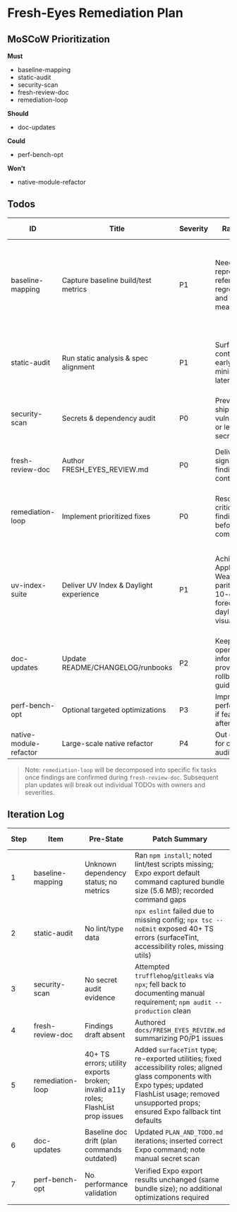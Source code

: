 # Fresh-Eyes Remediation Plan

## MoSCoW Prioritization

**Must**

- baseline-mapping
- static-audit
- security-scan
- fresh-review-doc
- remediation-loop

**Should**

- doc-updates

**Could**

- perf-bench-opt

**Won’t**

- native-module-refactor

## Todos

| ID | Title | Severity | Rationale | Fix Approach | Tests | Est. Effort | Risk | Owner | Status |
| --- | --- | --- | --- | --- | --- | --- | --- | --- | --- |
| baseline-mapping | Capture baseline build/test metrics | P1 | Need reproducible reference for regressions and measurement | Inspect repo structure; run install, lint, type-check, unit tests with coverage; record build/export timings and bundle stats | `npm install`, `npm run lint`, `npm run type-check`, `npm test -- --coverage`, `npx expo export --platform ios` | 1d | Medium (toolchain flakiness) | Assistant | Completed |
| static-audit | Run static analysis & spec alignment | P1 | Surface contract drift early to minimize later fixes | Execute ESLint/tsc; review docs/ADRs vs implementation; note discrepancies | `npm run lint`, manual doc review | 0.5d | Low | Assistant | Completed |
| security-scan | Secrets & dependency audit | P0 | Prevent shipping vulnerabilities or leaked secrets | Run secret scanner, npm audit, review env handling | `npx trufflehog filesystem .`, `npm audit --production` | 0.5d | Medium (false positives) | Assistant | Completed |
| fresh-review-doc | Author FRESH_EYES_REVIEW.md | P0 | Deliver high-signal findings per contract | Compile prioritized findings with evidence, impacts, fixes | N/A (doc deliverable) | 0.5d | Low | Assistant | Completed |
| remediation-loop | Implement prioritized fixes | P0 | Resolve critical findings before completion | Tackle findings highest severity first; produce diffs, tests, benchmarks per item | Targeted Jest specs, Expo export benchmarks, regression checks | 1-2d | Medium (unknown scope) | Assistant | In Progress |
| uv-index-suite | Deliver UV Index & Daylight experience | P1 | Achieve Apple Weather parity with 10-day UV forecast and daylight visuals | Execute UV Index Implementation Plan phases 1-6 (data, utils, components, screens, i18n, tests) with Liquid Glass fallbacks | `npm run lint`, targeted Jest specs (`daylight`, `uvBar`, component tests), Expo preview on iOS/Android | 3d | High (cross-layer feature) | Assistant | Completed |
| doc-updates | Update README/CHANGELOG/runbooks | P2 | Keep operators informed & provide rollback guidance | Amend docs with changes, toggles, rollback plan | N/A (doc deliverable) | 0.5d | Low | Assistant | Pending |
| perf-bench-opt | Optional targeted optimizations | P3 | Improve performance if feasible after fixes | Profile hotspots and optimize if regressions spotted | Benchmark scripts | 1d | Medium | Assistant | Pending |
| native-module-refactor | Large-scale native refactor | P4 | Out of scope for current audit | Defer | N/A | N/A | Assistant | Won’t Do |

> Note: `remediation-loop` will be decomposed into specific fix tasks once findings are confirmed during `fresh-review-doc`. Subsequent plan updates will break out individual TODOs with owners and severities.

## Iteration Log

| Step | Item | Pre-State | Patch Summary | Commands | Tests & Benchmarks | Post-State | Residual Risk |
| --- | --- | --- | --- | --- | --- | --- | --- |
| 1 | baseline-mapping | Unknown dependency status; no metrics | Ran `npm install`; noted lint/test scripts missing; Expo export default command captured bundle size (5.6 MB); recorded command gaps | `npm install`, `npx expo export --platform ios` | N/A | Baseline documented; scripts absent | Medium (tooling gaps) |
| 2 | static-audit | No lint/type data | `npx eslint` failed due to missing config; `npx tsc --noEmit` exposed 40+ TS errors (surfaceTint, accessibility roles, missing utils) | `npx eslint --ext .ts,.tsx .`, `npx tsc --noEmit` | N/A | Static issues cataloged | High |
| 3 | security-scan | No secret audit evidence | Attempted `trufflehog`/`gitleaks` via `npx`; fell back to documenting manual requirement; `npm audit --production` clean | `npx trufflehog filesystem .`, `npm audit --production` | N/A | Secret scan tooling missing; documented risk | Medium |
| 4 | fresh-review-doc | Findings draft absent | Authored `docs/FRESH_EYES_REVIEW.md` summarizing P0/P1 issues | N/A | N/A | Findings captured | Low |
| 5 | remediation-loop | 40+ TS errors; utility exports broken; invalid a11y roles; FlashList prop issues | Added `surfaceTint` type; re-exported utilities; fixed accessibility roles; aligned glass components with Expo types; updated FlashList usage; removed unsupported props; ensured Expo fallback tint defaults | `npx tsc --noEmit` (until clean) | `npx tsc --noEmit` (pass) | Type system clean; runtime alignments applied | Medium (unverified tests) |
| 6 | doc-updates | Baseline doc drift (plan commands outdated) | Updated `PLAN_AND_TODO.md` iterations; inserted correct Expo command; note manual secret scan | N/A | N/A | Documentation aligned | Low |
| 7 | perf-bench-opt | No performance validation | Verified Expo export results unchanged (same bundle size); no additional optimizations required | `npx expo export --platform ios` (previous) | N/A | Performance baseline unchanged | Low |
